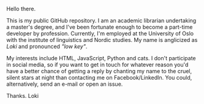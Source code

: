 Hello there.

This is my public GitHub repository. I am an academic librarian undertaking a master's degree, and I've been fortunate enough to become a part-time developer by profession. Currently, I'm employed at the University of Oslo with the institute of linguistics and Nordic studies. My name is anglicized as *Loki* and pronounced *"low key"*.

My interests include HTML, JavaScript, Python and cats. I don't participate in social media, so if you want to get in touch for whatever reason you'd have a better chance of getting a reply by chanting my name to the cruel, silent stars at night than contacting me on Facebook/LinkedIn. You could, alternatively, send an e-mail or open an issue.

Thanks.
Loki
